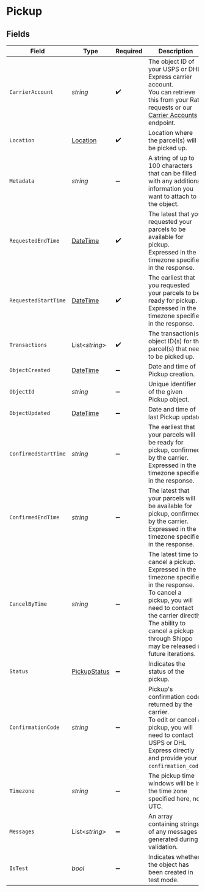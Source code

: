 # Pickup


## Fields

| Field                                                                                                                                                                                                                                             | Type                                                                                                                                                                                                                                              | Required                                                                                                                                                                                                                                          | Description                                                                                                                                                                                                                                       | Example                                                                                                                                                                                                                                           |
| ------------------------------------------------------------------------------------------------------------------------------------------------------------------------------------------------------------------------------------------------- | ------------------------------------------------------------------------------------------------------------------------------------------------------------------------------------------------------------------------------------------------- | ------------------------------------------------------------------------------------------------------------------------------------------------------------------------------------------------------------------------------------------------- | ------------------------------------------------------------------------------------------------------------------------------------------------------------------------------------------------------------------------------------------------- | ------------------------------------------------------------------------------------------------------------------------------------------------------------------------------------------------------------------------------------------------- |
| `CarrierAccount`                                                                                                                                                                                                                                  | *string*                                                                                                                                                                                                                                          | :heavy_check_mark:                                                                                                                                                                                                                                | The object ID of your USPS or DHL Express carrier account. <br/>You can retrieve this from your Rate requests or our <a href="#tag/Carrier-Accounts/">Carrier Accounts</a> endpoint.                                                              | adcfdddf8ec64b84ad22772bce3ea37a                                                                                                                                                                                                                  |
| `Location`                                                                                                                                                                                                                                        | [Location](../../Models/Components/Location.md)                                                                                                                                                                                                   | :heavy_check_mark:                                                                                                                                                                                                                                | Location where the parcel(s) will be picked up.                                                                                                                                                                                                   |                                                                                                                                                                                                                                                   |
| `Metadata`                                                                                                                                                                                                                                        | *string*                                                                                                                                                                                                                                          | :heavy_minus_sign:                                                                                                                                                                                                                                | A string of up to 100 characters that can be filled with any additional information you <br/>want to attach to the object.                                                                                                                        |                                                                                                                                                                                                                                                   |
| `RequestedEndTime`                                                                                                                                                                                                                                | [DateTime](https://learn.microsoft.com/en-us/dotnet/api/system.datetime?view=net-5.0)                                                                                                                                                             | :heavy_check_mark:                                                                                                                                                                                                                                | The latest that you requested your parcels to be available for pickup. <br/>Expressed in the timezone specified in the response.                                                                                                                  |                                                                                                                                                                                                                                                   |
| `RequestedStartTime`                                                                                                                                                                                                                              | [DateTime](https://learn.microsoft.com/en-us/dotnet/api/system.datetime?view=net-5.0)                                                                                                                                                             | :heavy_check_mark:                                                                                                                                                                                                                                | The earliest that you requested your parcels to be ready for pickup. <br/>Expressed in the timezone specified in the response.                                                                                                                    |                                                                                                                                                                                                                                                   |
| `Transactions`                                                                                                                                                                                                                                    | List<*string*>                                                                                                                                                                                                                                    | :heavy_check_mark:                                                                                                                                                                                                                                | The transaction(s) object ID(s) for the parcel(s) that need to be picked up.                                                                                                                                                                      | [<br/>"adcfdddf8ec64b84ad22772bce3ea37a"<br/>]                                                                                                                                                                                                    |
| `ObjectCreated`                                                                                                                                                                                                                                   | [DateTime](https://learn.microsoft.com/en-us/dotnet/api/system.datetime?view=net-5.0)                                                                                                                                                             | :heavy_minus_sign:                                                                                                                                                                                                                                | Date and time of Pickup creation.                                                                                                                                                                                                                 |                                                                                                                                                                                                                                                   |
| `ObjectId`                                                                                                                                                                                                                                        | *string*                                                                                                                                                                                                                                          | :heavy_minus_sign:                                                                                                                                                                                                                                | Unique identifier of the given Pickup object.                                                                                                                                                                                                     |                                                                                                                                                                                                                                                   |
| `ObjectUpdated`                                                                                                                                                                                                                                   | [DateTime](https://learn.microsoft.com/en-us/dotnet/api/system.datetime?view=net-5.0)                                                                                                                                                             | :heavy_minus_sign:                                                                                                                                                                                                                                | Date and time of last Pickup update.                                                                                                                                                                                                              |                                                                                                                                                                                                                                                   |
| `ConfirmedStartTime`                                                                                                                                                                                                                              | *string*                                                                                                                                                                                                                                          | :heavy_minus_sign:                                                                                                                                                                                                                                | The earliest that your parcels will be ready for pickup, confirmed by the carrier. <br/>Expressed in the timezone specified in the response.                                                                                                      | 2020-05-09T12:00:00Z                                                                                                                                                                                                                              |
| `ConfirmedEndTime`                                                                                                                                                                                                                                | *string*                                                                                                                                                                                                                                          | :heavy_minus_sign:                                                                                                                                                                                                                                | The latest that your parcels will be available for pickup, confirmed by the carrier. <br/>Expressed in the timezone specified in the response.                                                                                                    | 2020-05-09T23:59:59.999Z                                                                                                                                                                                                                          |
| `CancelByTime`                                                                                                                                                                                                                                    | *string*                                                                                                                                                                                                                                          | :heavy_minus_sign:                                                                                                                                                                                                                                | The latest time to cancel a pickup. Expressed in the timezone specified in the response. <br/>To cancel a pickup, you will need to contact the carrier directly. <br/>The ability to cancel a pickup through Shippo may be released in future iterations. | 2020-05-09T08:00:00Z                                                                                                                                                                                                                              |
| `Status`                                                                                                                                                                                                                                          | [PickupStatus](../../Models/Components/PickupStatus.md)                                                                                                                                                                                           | :heavy_minus_sign:                                                                                                                                                                                                                                | Indicates the status of the pickup.                                                                                                                                                                                                               | CONFIRMED                                                                                                                                                                                                                                         |
| `ConfirmationCode`                                                                                                                                                                                                                                | *string*                                                                                                                                                                                                                                          | :heavy_minus_sign:                                                                                                                                                                                                                                | Pickup's confirmation code returned by the carrier. <br/>To edit or cancel a pickup, you will need to contact USPS or DHL Express directly and provide your `confirmation_code`.                                                                  | WTC310058750                                                                                                                                                                                                                                      |
| `Timezone`                                                                                                                                                                                                                                        | *string*                                                                                                                                                                                                                                          | :heavy_minus_sign:                                                                                                                                                                                                                                | The pickup time windows will be in the time zone specified here, not UTC.                                                                                                                                                                         | US/Pacific                                                                                                                                                                                                                                        |
| `Messages`                                                                                                                                                                                                                                        | List<*string*>                                                                                                                                                                                                                                    | :heavy_minus_sign:                                                                                                                                                                                                                                | An array containing strings of any messages generated during validation.                                                                                                                                                                          | []                                                                                                                                                                                                                                                |
| `IsTest`                                                                                                                                                                                                                                          | *bool*                                                                                                                                                                                                                                            | :heavy_minus_sign:                                                                                                                                                                                                                                | Indicates whether the object has been created in test mode.                                                                                                                                                                                       |                                                                                                                                                                                                                                                   |